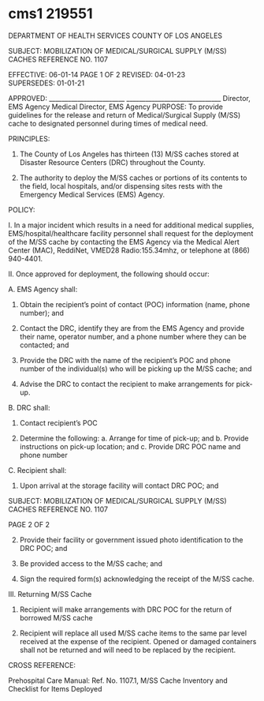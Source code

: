 # cms1 219551

DEPARTMENT OF HEALTH SERVICES 
COUNTY OF LOS ANGELES 
 
SUBJECT: MOBILIZATION OF MEDICAL/SURGICAL 
 SUPPLY (M/SS) CACHES REFERENCE NO. 1107 
 
EFFECTIVE: 06-01-14  PAGE 1 OF 2 
REVISED:  04-01-23  
SUPERSEDES: 01-01-21 
 
 
APPROVED: ________________________ ______________________________ 
Director, EMS Agency   Medical Director, EMS Agency 
PURPOSE: To provide guidelines for the release and return of Medical/Surgical Supply (M/SS) 
cache to designated personnel during times of medical need. 
 
PRINCIPLES: 
 
1. The County of Los Angeles has thirteen (13) M/SS caches stored at Disaster Resource 
Centers (DRC) throughout the County. 
 
2. The authority to deploy the M/SS caches or portions of its contents to the field, local hospitals, 
and/or dispensing sites rests with the Emergency Medical Services (EMS) Agency. 
 
POLICY: 
 
I. In a major incident which results in a need for additional medical supplies, 
EMS/hospital/healthcare facility personnel shall request for the deployment of the M/SS cache 
by contacting the EMS Agency via the Medical Alert Center (MAC), ReddiNet, VMED28 
Radio:155.34mhz, or telephone at (866) 940-4401. 
 
II. Once approved for deployment, the following should occur: 
 
A. EMS Agency shall: 
1. Obtain the recipient’s point of contact (POC) information (name, phone number); 
and 
 
2. Contact the DRC, identify they are from the EMS Agency and provide their name, 
operator number, and a phone number where they can be contacted; and 
 
3. Provide the DRC with the name of the recipient’s POC and phone number of the 
individual(s) who will be picking up the M/SS cache; and 
 
4. Advise the DRC to contact the recipient to make arrangements for pick-up. 
 
B. DRC shall: 
1. Contact recipient’s POC 
 
2. Determine the following: 
a. Arrange for time of pick-up; and 
b. Provide instructions on pick-up location; and 
c. Provide DRC POC name and phone number 
 
C.  Recipient shall: 
 
1. Upon arrival at the storage facility will contact DRC POC; and 
 

SUBJECT: MOBILIZATION OF MEDICAL/SURGICAL 
 SUPPLY (M/SS) CACHES REFERENCE NO. 1107 
 
  
PAGE 2 OF 2 
 
2. Provide their facility or government issued photo identification to the DRC POC; 
and 
 
3. Be provided access to the M/SS cache; and 
 
4. Sign the required form(s) acknowledging the receipt of the M/SS cache. 
 
III. Returning M/SS Cache 
 
1. Recipient will make arrangements with DRC POC for the return of borrowed M/SS 
cache 
 
2. Recipient will replace all used M/SS cache items to the same par level received at 
the expense of the recipient. Opened or damaged containers shall not be returned 
and will need to be replaced by the recipient. 
 
 
CROSS REFERENCE: 
 
Prehospital Care Manual: 
Ref. No. 1107.1, M/SS Cache Inventory and Checklist for Items Deployed
